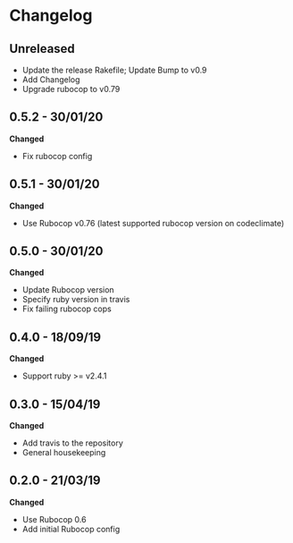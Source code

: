 # Changelog

## Unreleased
* Update the release Rakefile; Update Bump to v0.9
* Add Changelog
* Upgrade rubocop to v0.79

## 0.5.2 - 30/01/20
**Changed**
* Fix rubocop config

## 0.5.1 - 30/01/20
**Changed**
* Use Rubocop v0.76 (latest supported rubocop version on codeclimate)

## 0.5.0 - 30/01/20
**Changed**
* Update Rubocop version
* Specify ruby version in travis
* Fix failing rubocop cops

## 0.4.0 - 18/09/19
**Changed**
* Support ruby >= v2.4.1

## 0.3.0 - 15/04/19
**Changed**
* Add travis to the repository
* General housekeeping

## 0.2.0 - 21/03/19
**Changed**
* Use Rubocop 0.6
* Add initial Rubocop config
